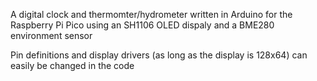 A digital clock and thermomter/hydrometer written in Arduino for the Raspberry Pi Pico using an SH1106 OLED dispaly and a BME280 environment sensor

Pin definitions and display drivers (as long as the display is 128x64) can easily be changed in the code